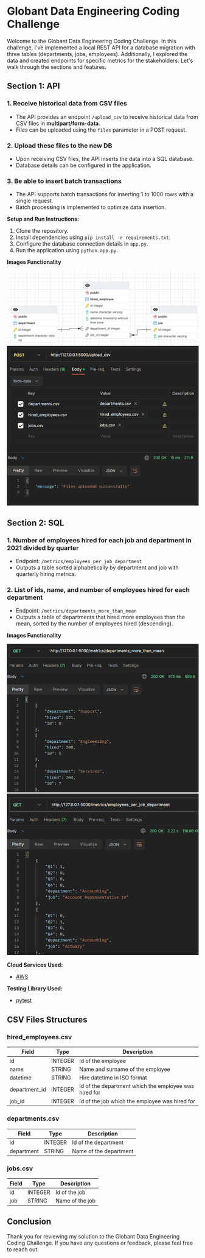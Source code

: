 
# Globant Data Engineering Coding Challenge

Welcome to the Globant Data Engineering Coding Challenge. In this challenge, I've implemented a local REST API for a database migration with three tables (departments, jobs, employees). Additionally, I explored the data and created endpoints for specific metrics for the stakeholders. Let's walk through the sections and features.

## Section 1: API

### 1. Receive historical data from CSV files
- The API provides an endpoint `/upload_csv` to receive historical data from CSV files in  **multipart/form-data**.
- Files can be uploaded using the `files` parameter in a POST request.

### 2. Upload these files to the new DB
- Upon receiving CSV files, the API inserts the data into a SQL database.
- Database details can be configured in the application.

### 3. Be able to insert batch transactions
- The API supports batch transactions for inserting 1 to 1000 rows with a single request.
- Batch processing is implemented to optimize data insertion.

**Setup and Run Instructions:**
1. Clone the repository.
2. Install dependencies using `pip install -r requirements.txt`.
3. Configure the database connection details in `app.py`.
4. Run the application using `python app.py`.

**Images Functionality**

![alt-text-1](.\images\SchemaDatabase.png "title-1")
![alt-text-2](.\images\Section_1_API.png "title-2")
## Section 2: SQL

### 1. Number of employees hired for each job and department in 2021 divided by quarter
- Endpoint: `/metrics/employees_per_job_department`
- Outputs a table sorted alphabetically by department and job with quarterly hiring metrics.

### 2. List of ids, name, and number of employees hired for each department
- Endpoint: `/metrics/departments_more_than_mean`
- Outputs a table of departments that hired more employees than the mean, sorted by the number of employees hired (descending).

**Images Functionality**

![Hola ](.\images\Section_2_SQL_endpoint1.png "title-1")
![alt-text-2](.\images\Section_2_SQL_endpoint2.png "title-2")











**Cloud Services Used:**
- [AWS](https://aws.amazon.com/es/)

**Testing Library Used:**
- [pytest](https://docs.pytest.org/en/7.4.x/)


## CSV Files Structures

### hired_employees.csv
| Field         | Type    | Description                                             |
|---------------|---------|---------------------------------------------------------|
| id            | INTEGER | Id of the employee                                      |
| name          | STRING  | Name and surname of the employee                        |
| datetime      | STRING  | Hire datetime in ISO format                             |
| department_id | INTEGER | Id of the department which the employee was hired for   |
| job_id        | INTEGER | Id of the job which the employee was hired for          |

### departments.csv
| Field      | Type    | Description                 |
|------------|---------|-----------------------------|
| id         | INTEGER | Id of the department        |
| department | STRING  | Name of the department      |

### jobs.csv
| Field | Type    | Description           |
|-------|---------|-----------------------|
| id    | INTEGER | Id of the job          |
| job   | STRING  | Name of the job         |


## Conclusion

Thank you for reviewing my solution to the Globant Data Engineering Coding Challenge. If you have any questions or feedback, please feel free to reach out.